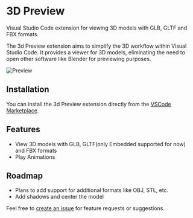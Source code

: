 # 3D Preview

Visual Studio Code extension for viewing 3D models with GLB, GLTF and FBX formats.

The 3d Preview extension aims to simplify the 3D workflow within Visual Studio Code. It provides a viewer for 3D models, eliminating the need to open other software like Blender for previewing purposes.

![Preview](https://github.com/mohitkumartoshniwal/3d-preview/raw/main/assets/preview.gif)

## Installation

You can install the 3d Preview extension directly from the [VSCode Marketplace](https://marketplace.visualstudio.com/items?itemName=mohitkumartoshniwal.3d-preview).

## Features

- View 3D models with GLB, GLTF(only Embedded supported for now) and FBX formats
- Play Animations

## Roadmap

- Plans to add support for additional formats like OBJ, STL, etc.
- Add shadows and center the model

Feel free to [create an issue](https://github.com/mohitkumartoshniwal/3d-preview/issues) for feature requests or suggestions.

